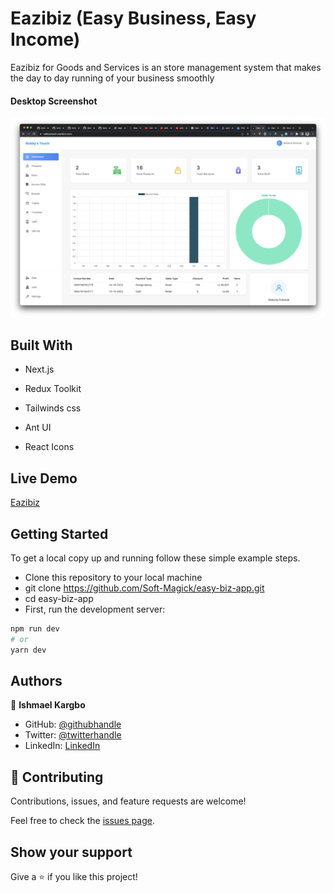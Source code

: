 # Eazibiz (Easy Business, Easy Income)

Eazibiz for Goods and Services is an store management system that makes the day to day running of your business smoothly

#### Desktop Screenshot
<img src="./app_screenshot.png" alt="Eazibiz" />

## Built With

- Next.js

- Redux Toolkit

- Tailwinds css

- Ant UI

- React Icons


## Live Demo

<a href="https://api-demo.eazibizz.gom">Eazibiz</a>

## Getting Started

To get a local copy up and running follow these simple example steps.

- Clone this repository to your local machine
- git clone https://github.com/Soft-Magick/easy-biz-app.git
- cd easy-biz-app
- First, run the development server:

```bash
npm run dev
# or
yarn dev
```

## Authors

👤 **Ishmael Kargbo**

- GitHub: [@githubhandle](https://github.com/ishmaelkargbo)
- Twitter: [@twitterhandle](https://twitter.com/ishoKargbo)
- LinkedIn: [LinkedIn](https://linkedin.com/in/ishmael-kargbo-9a986a214)

## 🤝 Contributing

Contributions, issues, and feature requests are welcome!

Feel free to check the [issues page](https://github.com/Soft-Magick/easy-biz-app/issues/).

## Show your support

Give a ⭐️ if you like this project!